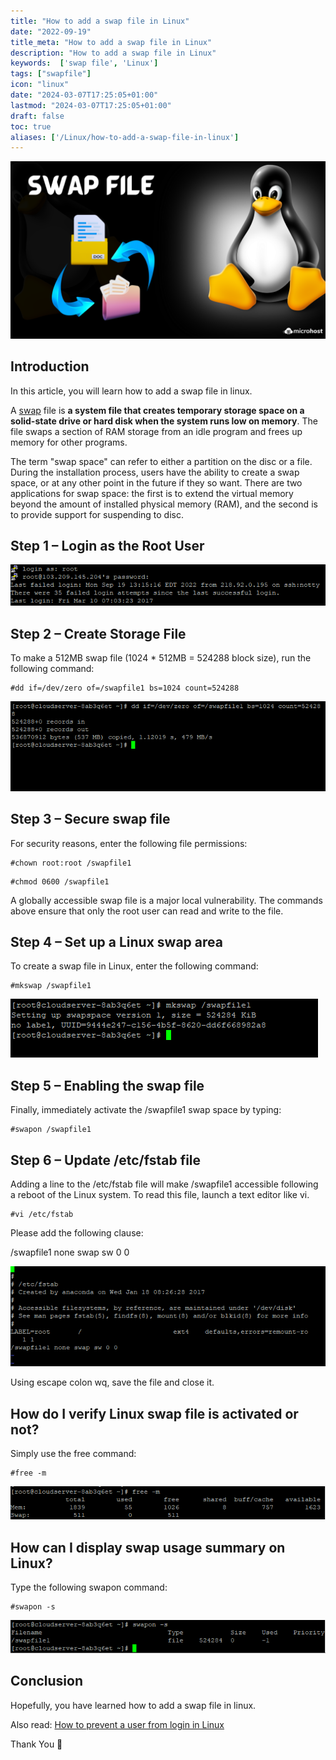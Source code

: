 ```yaml
---
title: "How to add a swap file in Linux"
date: "2022-09-19"
title_meta: "How to add a swap file in Linux"
description: "How to add a swap file in Linux"
keywords:  ['swap file', 'Linux']
tags: ["swapfile"]
icon: "linux"
date: "2024-03-07T17:25:05+01:00"
lastmod: "2024-03-07T17:25:05+01:00" 
draft: false
toc: true
aliases: ['/Linux/how-to-add-a-swap-file-in-linux']
---
```


![How to add a swap file in Linux](images/How-to-add-a-swap-file-in-Linux-1-1024x576.png)

## Introduction

In this article, you will learn how to add a swap file in linux.

A [swap](https://en.wikipedia.org/wiki/Swap) file is **a system file that creates temporary storage space on a solid-state drive or hard disk when the system runs low on memory**. The file swaps a section of RAM storage from an idle program and frees up memory for other programs.

The term "swap space" can refer to either a partition on the disc or a file. During the installation process, users have the ability to create a swap space, or at any other point in the future if they so want. There are two applications for swap space: the first is to extend the virtual memory beyond the amount of installed physical memory (RAM), and the second is to provide support for suspending to disc.

## Step 1 – Login as the Root User

![command output](images/last-2.png)

## Step 2 – Create Storage File

To make a 512MB swap file (1024 \* 512MB = 524288 block size), run the following command:

```
#dd if=/dev/zero of=/swapfile1 bs=1024 count=524288
```

![command output](images/1-9.png)

## Step 3 – Secure swap file

For security reasons, enter the following file permissions:

```
#chown root:root /swapfile1
```

```
#chmod 0600 /swapfile1
```

A globally accessible swap file is a major local vulnerability. The commands above ensure that only the root user can read and write to the file.

## Step 4 – Set up a Linux swap area

To create a swap file in Linux, enter the following command:

```
#mkswap /swapfile1
```

![command output](images/2-6.png)

## Step 5 – Enabling the swap file

Finally, immediately activate the /swapfile1 swap space by typing:

```
#swapon /swapfile1
```

## Step 6 – Update /etc/fstab file

Adding a line to the /etc/fstab file will make /swapfile1 accessible following a reboot of the Linux system. To read this file, launch a text editor like vi.

```
#vi /etc/fstab
```

Please add the following clause:

/swapfile1 none swap sw 0 0

![command output](images/3-6.png)

Using escape colon wq, save the file and close it.

## How do I verify Linux swap file is activated or not?

Simply use the free command:

```
#free -m
```

![command output](images/4-5.png)

## How can I display swap usage summary on Linux?

Type the following swapon command:

```
#swapon -s
```

![command output](images/5-8.png)

## Conclusion

Hopefully, you have learned how to add a swap file in linux.

Also read: [How to prevent a user from login in Linux](https://utho.com/docs/tutorial/how-to-prevent-a-user-from-login-in-linux/)

Thank You 🙂
